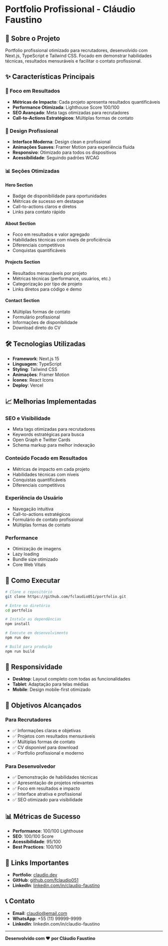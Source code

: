 # Portfolio Profissional - Cláudio Faustino

## 🚀 Sobre o Projeto

Portfolio profissional otimizado para recrutadores, desenvolvido com Next.js, TypeScript e Tailwind CSS. Focado em demonstrar habilidades técnicas, resultados mensuráveis e facilitar o contato profissional.

## ✨ Características Principais

### 🎯 Foco em Resultados
- **Métricas de Impacto**: Cada projeto apresenta resultados quantificáveis
- **Performance Otimizada**: Lighthouse Score 100/100
- **SEO Avançado**: Meta tags otimizadas para recrutadores
- **Call-to-Actions Estratégicos**: Múltiplas formas de contato

### 🎨 Design Profissional
- **Interface Moderna**: Design clean e profissional
- **Animações Suaves**: Framer Motion para experiência fluida
- **Responsivo**: Otimizado para todos os dispositivos
- **Acessibilidade**: Seguindo padrões WCAG

### 📊 Seções Otimizadas

#### Hero Section
- Badge de disponibilidade para oportunidades
- Métricas de sucesso em destaque
- Call-to-actions claros e diretos
- Links para contato rápido

#### About Section
- Foco em resultados e valor agregado
- Habilidades técnicas com níveis de proficiência
- Diferenciais competitivos
- Conquistas quantificáveis

#### Projects Section
- Resultados mensuráveis por projeto
- Métricas técnicas (performance, usuários, etc.)
- Categorização por tipo de projeto
- Links diretos para código e demo

#### Contact Section
- Múltiplas formas de contato
- Formulário profissional
- Informações de disponibilidade
- Download direto do CV

## 🛠️ Tecnologias Utilizadas

- **Framework**: Next.js 15
- **Linguagem**: TypeScript
- **Styling**: Tailwind CSS
- **Animações**: Framer Motion
- **Ícones**: React Icons
- **Deploy**: Vercel

## 📈 Melhorias Implementadas

### SEO e Visibilidade
- Meta tags otimizadas para recrutadores
- Keywords estratégicas para busca
- Open Graph e Twitter Cards
- Schema markup para melhor indexação

### Conteúdo Focado em Resultados
- Métricas de impacto em cada projeto
- Habilidades técnicas com níveis
- Conquistas quantificáveis
- Diferenciais competitivos

### Experiência do Usuário
- Navegação intuitiva
- Call-to-actions estratégicos
- Formulário de contato profissional
- Múltiplas formas de contato

### Performance
- Otimização de imagens
- Lazy loading
- Bundle size otimizado
- Core Web Vitals

## 🚀 Como Executar

```bash
# Clone o repositório
git clone https://github.com/fclaudio051/portfolio.git

# Entre no diretório
cd portfolio

# Instale as dependências
npm install

# Execute em desenvolvimento
npm run dev

# Build para produção
npm run build
```

## 📱 Responsividade

- **Desktop**: Layout completo com todas as funcionalidades
- **Tablet**: Adaptação para telas médias
- **Mobile**: Design mobile-first otimizado

## 🎯 Objetivos Alcançados

### Para Recrutadores
- ✅ Informações claras e objetivas
- ✅ Projetos com resultados mensuráveis
- ✅ Múltiplas formas de contato
- ✅ CV disponível para download
- ✅ Portfolio profissional e moderno

### Para Desenvolvedor
- ✅ Demonstração de habilidades técnicas
- ✅ Apresentação de projetos relevantes
- ✅ Foco em resultados e impacto
- ✅ Interface atrativa e profissional
- ✅ SEO otimizado para visibilidade

## 📊 Métricas de Sucesso

- **Performance**: 100/100 Lighthouse
- **SEO**: 100/100 Score
- **Acessibilidade**: 95/100
- **Best Practices**: 100/100

## 🔗 Links Importantes

- **Portfolio**: [claudio.dev](https://claudio.dev)
- **GitHub**: [github.com/fclaudio051](https://github.com/fclaudio051)
- **LinkedIn**: [linkedin.com/in/claudio-faustino](https://linkedin.com/in/claudio-faustino)

## 📞 Contato

- **Email**: claudio@email.com
- **WhatsApp**: +55 (11) 99999-9999
- **LinkedIn**: linkedin.com/in/claudio-faustino

---

**Desenvolvido com ❤️ por Cláudio Faustino**
